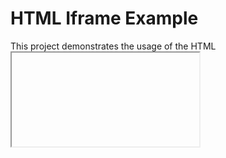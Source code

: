 # HTML Iframe Example

This project demonstrates the usage of the HTML <iframe> tag to embed content from external websites within an HTML document.

## Explanation

    <!DOCTYPE html>: Declaration of HTML5 document type.
    <html>: Root element.
    <head>: Meta-information about the document.
    <title>: Title of the HTML document.
    <body>: Content of the HTML document.
    <iframe>: Inline frame for embedding external
    
## Description

The `<iframe>` tag (inline frame) is used to embed another HTML document or external content within the current document. It's commonly used to display content from other websites, maps, videos, or any external resource.
`<iframe>`: Stands for "inline frame." It is used to embed another HTML document or external content within the current document. In your code, two iframes are used.
The first iframe has the src attribute set to "https://www.ndtv.comm/". This means it will display the content of the NDTV website within the iframe.
The second iframe has the src attribute set to "https://www.aajtak.intoday.inn/". This means it will display the content of the AajTak website within the second iframe.
The height and width attributes set the dimensions of the iframes.

## Attributes

    src: Specifies the URL of the content to be embedded.
    height: Sets the height of the iframe.
    width: Sets the width of the iframe.
